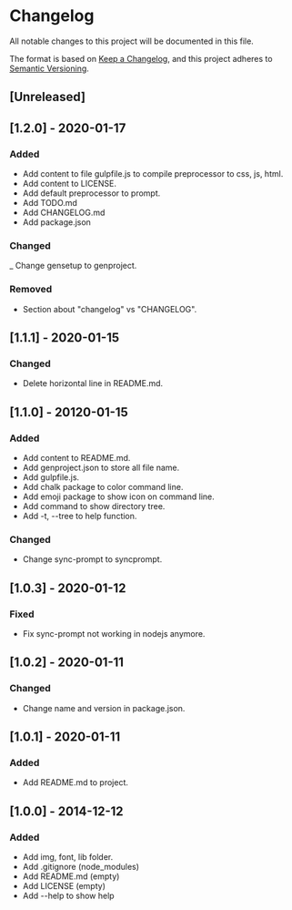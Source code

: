 # Changelog

All notable changes to this project will be documented in this file.

The format is based on [Keep a Changelog](https://keepachangelog.com/en/1.0.0/),
and this project adheres to [Semantic Versioning](https://semver.org/spec/v2.0.0.html).

## [Unreleased]

## [1.2.0] - 2020-01-17

### Added

- Add content to file gulpfile.js to compile preprocessor to css, js, html.
- Add content to LICENSE.
- Add default preprocessor to prompt.
- Add TODO.md
- Add CHANGELOG.md
- Add package.json

### Changed

\_ Change gensetup to genproject.

### Removed

- Section about "changelog" vs "CHANGELOG".

## [1.1.1] - 2020-01-15

### Changed

- Delete horizontal line in README.md.

## [1.1.0] - 20120-01-15

### Added

- Add content to README.md.
- Add genproject.json to store all file name.
- Add gulpfile.js.
- Add chalk package to color command line.
- Add emoji package to show icon on command line.
- Add command to show directory tree.
- Add -t, --tree to help function.

### Changed

- Change sync-prompt to syncprompt.

## [1.0.3] - 2020-01-12

### Fixed

- Fix sync-prompt not working in nodejs anymore.

## [1.0.2] - 2020-01-11

### Changed

- Change name and version in package.json.

## [1.0.1] - 2020-01-11

### Added

- Add README.md to project.

## [1.0.0] - 2014-12-12

### Added

- Add img, font, lib folder.
- Add .gitignore (node_modules)
- Add README.md (empty)
- Add LICENSE (empty)
- Add --help to show help
